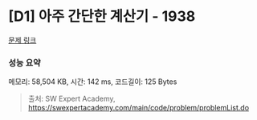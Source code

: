 # [D1] 아주 간단한 계산기 - 1938 

[문제 링크](https://swexpertacademy.com/main/code/problem/problemDetail.do?contestProbId=AV5PjsYKAMIDFAUq) 

### 성능 요약

메모리: 58,504 KB, 시간: 142 ms, 코드길이: 125 Bytes



> 출처: SW Expert Academy, https://swexpertacademy.com/main/code/problem/problemList.do